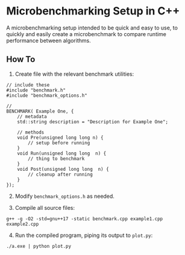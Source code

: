 # Microbenchmarking Setup in C++

A microbenchmarking setup intended to be quick and easy to use, to quickly and easily create a microbenchmark to compare runtime performance between algorithms.

## How To

1. Create file with the relevant benchmark utilities:

```
// include these
#include "benchmark.h"
#include "benchmark_options.h"

// 
BENCHMARK( Example One, {
	// metadata
	std::string description = "Description for Example One";
	
	// methods
	void Pre(unsigned long long n) {
		// setup before running
	}
	void Run(unsigned long long  n) {
		// thing to benchmark
	}
	void Post(unsigned long long  n) {
		// cleanup after running
	}
});
```

2. Modify `benchmark_options.h` as needed.

3. Compile all source files:

```
g++ -g -O2 -std=gnu++17 -static benchmark.cpp example1.cpp example2.cpp
```

4. Run the compiled program, piping its output to `plot.py`:

```
./a.exe | python plot.py
```
